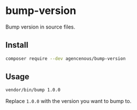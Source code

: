 # bump-version

Bump version in source files.

## Install

```bash
composer require --dev agencenous/bump-version
```

## Usage

```bash
vendor/bin/bump 1.0.0
```

Replace `1.0.0` with the version you want to bump to.